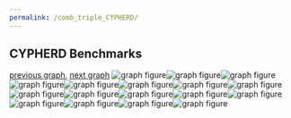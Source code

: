 ```yaml
---
permalink: /comb_triple_CYPHERD/
---
```



## CYPHERD Benchmarks

[previous graph](../comb_triple_AVL/), [next graph](../comb_triple_EGG/)
![graph figure](./images/triple/CYPHERD/CYPHERD-A_box.png)![graph figure](./images/triple/CYPHERD/CYPHERD-AVL_box.png)![graph figure](./images/triple/CYPHERD/CYPHERD-CYPHERD_box.png)![graph figure](./images/triple/CYPHERD/CYPHERD-EGG_box.png)![graph figure](./images/triple/CYPHERD/CYPHERD-F_box.png)![graph figure](./images/triple/CYPHERD/CYPHERD-FACE_box.png)![graph figure](./images/triple/CYPHERD/CYPHERD-FLOYD_box.png)![graph figure](./images/triple/CYPHERD/CYPHERD-H_box.png)![graph figure](./images/triple/CYPHERD/CYPHERD-JSOND_box.png)![graph figure](./images/triple/CYPHERD/CYPHERD-K_box.png)![graph figure](./images/triple/CYPHERD/CYPHERD-O_box.png)![graph figure](./images/triple/CYPHERD/CYPHERD-PDFD_box.png)![graph figure](./images/triple/CYPHERD/CYPHERD-RB_box.png)![graph figure](./images/triple/CYPHERD/CYPHERD-ROD_box.png)![graph figure](./images/triple/CYPHERD/CYPHERD-SMATRIX_box.png)![graph figure](./images/triple/CYPHERD/CYPHERD-SORTD_box.png)![graph figure](./images/triple/CYPHERD/CYPHERD-ZB_box.png)